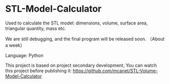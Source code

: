# STL-Model-Calculator
Used to calculate the STL model: dimensions, volume, surface area, triangular quantity, mass etc.

We are still debugging, and the final program will be released soon. （About a week）

Language: Python

This project is based on project secondary development, You can watch this project before publishing it:
https://github.com/mcanet/STL-Volume-Model-Calculator
